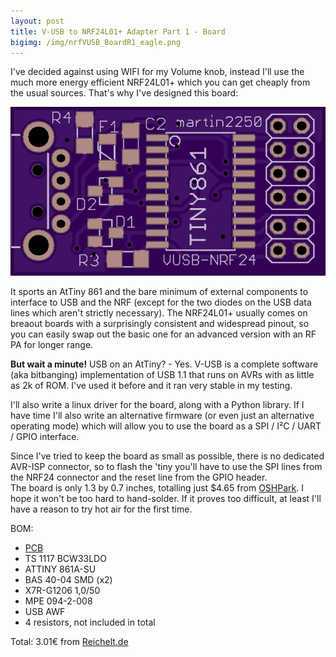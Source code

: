 ```yaml
---
layout: post
title: V-USB to NRF24L01+ Adapter Part 1 - Board
bigimg: /img/nrfVUSB_BoardR1_eagle.png
---
```


I've decided against using WIFI for my Volume knob, instead I'll use the much more energy efficient NRF24L01+ which you can get cheaply from the usual sources.
That's why I've designed this board:  

![PCB](/img/nrfVUSB_BoardR1_oshpark.png)  

It sports an AtTiny 861 and the bare minimum of external components to interface to USB and the NRF (except for the two diodes on the USB data lines which aren't strictly necessary).
The NRF24L01+ usually comes on breaout boards with a surprisingly consistent and widespread pinout, so you can easily swap out the basic one for an advanced version with an RF PA for longer range.  

**But wait a minute!** USB on an AtTiny? - Yes. V-USB is a complete software (aka bitbanging) implementation of USB 1.1 that runs on AVRs with as little as 2k of ROM. I've used it before and it ran very stable in my testing.  

I'll also write a linux driver for the board, along with a Python library.
If I have time I'll also write an alternative firmware (or even just an alternative operating mode) which will allow you to use the board as a SPI / I²C / UART / GPIO interface.  

Since I've tried to keep the board as small as possible, there is no dedicated AVR-ISP connector, so to flash the 'tiny you'll have to use the SPI lines from the NRF24 connector and the reset line from the GPIO header.  
The board is only 1.3 by 0.7 inches, totalling just $4.65 from [OSHPark](http://www.oshpark.com). I hope it won't be too hard to hand-solder. If it proves too difficult, at least I'll have a reason to try hot air for the first time.

BOM:

* [PCB](https://oshpark.com/shared_projects/8y6aOAnr)
* TS 1117 BCW33LDO  
* ATTINY 861A-SU  
* BAS 40-04 SMD  (x2)  
* X7R-G1206 1,0/50  
* MPE 094-2-008  
* USB AWF  
* 4 resistors, not included in total  
  
Total: 3.01€ from [Reichelt.de](http://www.reichelt.de)
